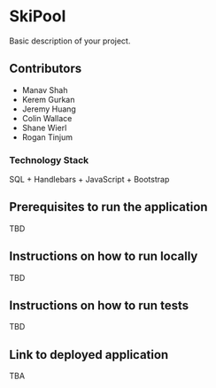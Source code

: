 # SkiPool

Basic description of your project.

## Contributors
* Manav Shah
* Kerem Gurkan
* Jeremy Huang
* Colin Wallace
* Shane Wierl
* Rogan Tinjum

### Technology Stack

SQL + Handlebars + JavaScript + Bootstrap

## Prerequisites to run the application

TBD

## Instructions on how to run locally

TBD

## Instructions on how to run tests

TBD

## Link to deployed application

TBA